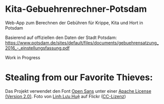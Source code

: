 # Kita-Gebuehrenrechner-Potsdam
Web-App zum Berechnen der Gebühren für Krippe, Kita und Hort in Potsdam

Basierend auf offiziellen den Daten der Stadt Potsdam:
https://www.potsdam.de/sites/default/files/documents/gebuehrensatzung_2016_-_einstellungsfassung.pdf

Work in Progress

# Stealing from our Favorite Thieves:

Das Projekt verwendet den Font <a href="https://www.fontsquirrel.com/license/open-sans">Open Sans</a> unter einer <a href="http://www.apache.org/licenses">Apache License (Version 2.0)</a>.
Foto von <a href="https://www.flickr.com/photos/130139363@N07/18379668092/in/photostream/" target="_blank">Linh Lưu Huệ</a> auf Flickr (<a href="http://creativecommons.org/licenses/by/2.0/deed.en" target="_blank">CC-Lizenz</a>)










